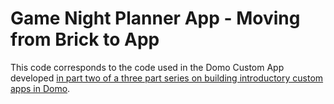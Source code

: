 # Game Night Planner App - Moving from Brick to App

This code corresponds to the code used in the Domo Custom App developed [in part two of a three part series on building introductory custom apps in Domo](https://developer.domo.com/portal/n4pswi7dd2azo-moving-from-brick-to-app).